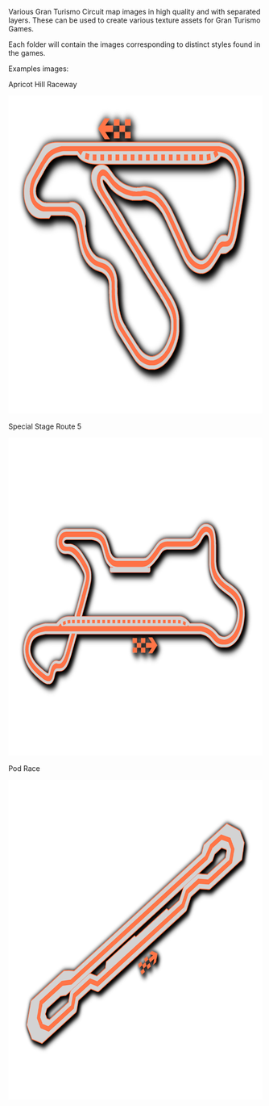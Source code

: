 Various Gran Turismo Circuit map images in high quality and with separated layers.
These can be used to create various texture assets for Gran Turismo Games.

Each folder will contain the images corresponding to distinct styles found in the games.

Examples images:

Apricot Hill Raceway
<p align="center">
  <img width="800" height="630" src="https://github.com/Silentwarior112/GT-Trackmaps/blob/main/Examples/apricothill.png">
</p>
Special Stage Route 5
<p align="center">
  <img width="800" height="630" src="https://github.com/Silentwarior112/GT-Trackmaps/blob/main/Examples/ssr5.png">
</p>
Pod Race
<p align="center">
  <img width="800" height="633" src="https://github.com/Silentwarior112/GT-Trackmaps/blob/main/Examples/pod.png">
</p>
